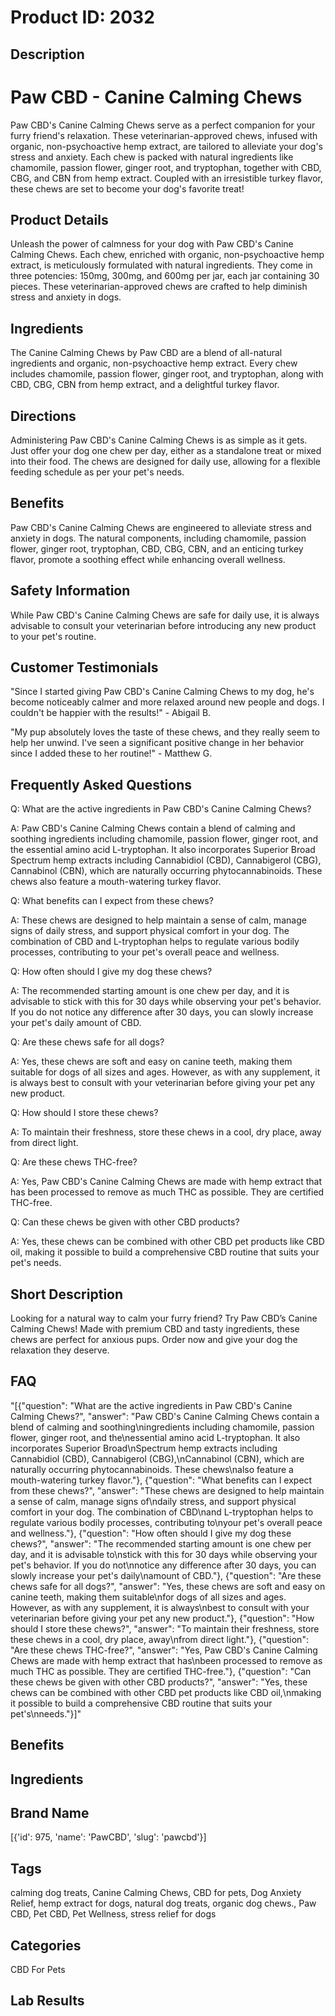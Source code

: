 # Product ID: 2032
## Description
<h1>Paw CBD - Canine Calming Chews</h1>
<p>Paw CBD's Canine Calming Chews serve as a perfect companion for your furry friend's relaxation. These veterinarian-approved chews, infused with organic, non-psychoactive hemp extract, are tailored to alleviate your dog's stress and anxiety. Each chew is packed with natural ingredients like chamomile, passion flower, ginger root, and tryptophan, together with CBD, CBG, and CBN from hemp extract. Coupled with an irresistible turkey flavor, these chews are set to become your dog's favorite treat!</p>
<h2>Product Details</h2>
<p>Unleash the power of calmness for your dog with Paw CBD's Canine Calming Chews. Each chew, enriched with organic, non-psychoactive hemp extract, is meticulously formulated with natural ingredients. They come in three potencies: 150mg, 300mg, and 600mg per jar, each jar containing 30 pieces. These veterinarian-approved chews are crafted to help diminish stress and anxiety in dogs.</p>
<h2>Ingredients</h2>
<p>The Canine Calming Chews by Paw CBD are a blend of all-natural ingredients and organic, non-psychoactive hemp extract. Every chew includes chamomile, passion flower, ginger root, and tryptophan, along with CBD, CBG, CBN from hemp extract, and a delightful turkey flavor.</p>
<h2>Directions</h2>
<p>Administering Paw CBD's Canine Calming Chews is as simple as it gets. Just offer your dog one chew per day, either as a standalone treat or mixed into their food. The chews are designed for daily use, allowing for a flexible feeding schedule as per your pet's needs.</p>
<h2>Benefits</h2>
<p>Paw CBD's Canine Calming Chews are engineered to alleviate stress and anxiety in dogs. The natural components, including chamomile, passion flower, ginger root, tryptophan, CBD, CBG, CBN, and an enticing turkey flavor, promote a soothing effect while enhancing overall wellness.</p>
<h2>Safety Information</h2>
<p>While Paw CBD's Canine Calming Chews are safe for daily use, it is always advisable to consult your veterinarian before introducing any new product to your pet's routine.</p>
<h2>Customer Testimonials</h2>
<p>"Since I started giving Paw CBD's Canine Calming Chews to my dog, he's become noticeably calmer and more relaxed around new people and dogs. I couldn't be happier with the results!" - Abigail B.</p>
<p>"My pup absolutely loves the taste of these chews, and they really seem to help her unwind. I've seen a significant positive change in her behavior since I added these to her routine!" - Matthew G.</p>
<div class="flex flex-grow flex-col gap-3">
<div class="min-h-[20px] flex flex-col items-start gap-4 whitespace-pre-wrap break-words">
<div class="markdown prose w-full break-words dark:prose-invert dark">
<h2>Frequently Asked Questions</h2>
<p>Q: What are the active ingredients in Paw CBD's Canine Calming Chews?</p>
<p>A: Paw CBD's Canine Calming Chews contain a blend of calming and soothing ingredients including chamomile, passion flower, ginger root, and the essential amino acid L-tryptophan. It also incorporates Superior Broad Spectrum hemp extracts including Cannabidiol (CBD), Cannabigerol (CBG), Cannabinol (CBN), which are naturally occurring phytocannabinoids. These chews also feature a mouth-watering turkey flavor.</p>
<p>Q: What benefits can I expect from these chews?</p>
<p>A: These chews are designed to help maintain a sense of calm, manage signs of daily stress, and support physical comfort in your dog. The combination of CBD and L-tryptophan helps to regulate various bodily processes, contributing to your pet's overall peace and wellness.</p>
<p>Q: How often should I give my dog these chews?</p>
<p>A: The recommended starting amount is one chew per day, and it is advisable to stick with this for 30 days while observing your pet's behavior. If you do not notice any difference after 30 days, you can slowly increase your pet's daily amount of CBD.</p>
<p>Q: Are these chews safe for all dogs?</p>
<p>A: Yes, these chews are soft and easy on canine teeth, making them suitable for dogs of all sizes and ages. However, as with any supplement, it is always best to consult with your veterinarian before giving your pet any new product.</p>
<p>Q: How should I store these chews?</p>
<p>A: To maintain their freshness, store these chews in a cool, dry place, away from direct light.</p>
<p>Q: Are these chews THC-free?</p>
<p>A: Yes, Paw CBD's Canine Calming Chews are made with hemp extract that has been processed to remove as much THC as possible. They are certified THC-free.</p>
<p>Q: Can these chews be given with other CBD products?</p>
<p>A: Yes, these chews can be combined with other CBD pet products like CBD oil, making it possible to build a comprehensive CBD routine that suits your pet's needs.</p>
</div>
</div>
</div>

## Short Description
<p>Looking for a natural way to calm your furry friend? Try Paw CBD&#8217;s Canine Calming Chews! Made with premium CBD and tasty ingredients, these chews are perfect for anxious pups. Order now and give your dog the relaxation they deserve.</p>

## FAQ
"[{\"question\": \"What are the active ingredients in Paw CBD's Canine Calming Chews?\", \"answer\": \"Paw CBD's Canine Calming Chews contain a blend of calming and soothing\\ningredients including chamomile, passion flower, ginger root, and the\\nessential amino acid L-tryptophan. It also incorporates Superior Broad\\nSpectrum hemp extracts including Cannabidiol (CBD), Cannabigerol (CBG),\\nCannabinol (CBN), which are naturally occurring phytocannabinoids. These chews\\nalso feature a mouth-watering turkey flavor.\"}, {\"question\": \"What benefits can I expect from these chews?\", \"answer\": \"These chews are designed to help maintain a sense of calm, manage signs of\\ndaily stress, and support physical comfort in your dog. The combination of CBD\\nand L-tryptophan helps to regulate various bodily processes, contributing to\\nyour pet's overall peace and wellness.\"}, {\"question\": \"How often should I give my dog these chews?\", \"answer\": \"The recommended starting amount is one chew per day, and it is advisable to\\nstick with this for 30 days while observing your pet's behavior. If you do not\\nnotice any difference after 30 days, you can slowly increase your pet's daily\\namount of CBD.\"}, {\"question\": \"Are these chews safe for all dogs?\", \"answer\": \"Yes, these chews are soft and easy on canine teeth, making them suitable\\nfor dogs of all sizes and ages. However, as with any supplement, it is always\\nbest to consult with your veterinarian before giving your pet any new product.\"}, {\"question\": \"How should I store these chews?\", \"answer\": \"To maintain their freshness, store these chews in a cool, dry place, away\\nfrom direct light.\"}, {\"question\": \"Are these chews THC-free?\", \"answer\": \"Yes, Paw CBD's Canine Calming Chews are made with hemp extract that has\\nbeen processed to remove as much THC as possible. They are certified THC-free.\"}, {\"question\": \"Can these chews be given with other CBD products?\", \"answer\": \"Yes, these chews can be combined with other CBD pet products like CBD oil,\\nmaking it possible to build a comprehensive CBD routine that suits your pet's\\nneeds.\"}]"
## Benefits

## Ingredients

## Brand Name
[{'id': 975, 'name': 'PawCBD', 'slug': 'pawcbd'}]
## Tags
calming dog treats, Canine Calming Chews, CBD for pets, Dog Anxiety Relief, hemp extract for dogs, natural dog treats, organic dog chews., Paw CBD, Pet CBD, Pet Wellness, stress relief for dogs
## Categories
CBD For Pets
## Lab Results

